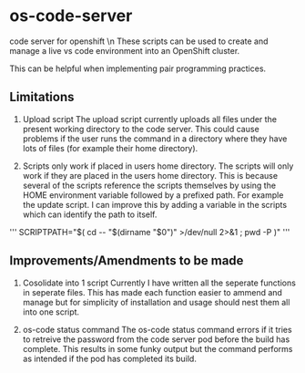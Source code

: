 # os-code-server
code server for openshift \n
These scripts can be used to create and manage a live vs code environment into an OpenShift cluster.

This can be helpful when implementing pair programming practices.

## Limitations

1. Upload script
The upload script currently uploads all files under the present working directory to the code server. This could cause problems if the user runs the command in 
a directory where they have lots of files (for example their home directory).

2. Scripts only work if placed in users home directory.
The scripts will only work if they are placed in the users home directory. This is because several of the scripts reference the scripts themselves by using
the HOME environment variable followed by a prefixed path. For example the update script. I can improve this by adding a variable in the scripts which can identify
the path to itself.

'''
SCRIPTPATH="$( cd -- "$(dirname "$0")" >/dev/null 2>&1 ; pwd -P )"
'''

## Improvements/Amendments to be made

1. Cosolidate into 1 script
Currently I have written all the seperate functions in seperate files. This has made each function easier to ammend and manage but for simplicity of installation 
and usage should nest them all into one script.

2. os-code status command
The os-code status command errors if it tries to retreive the password from the code server pod before the build has complete. This results in some funky output
but the command performs as intended if the pod has completed its build.
